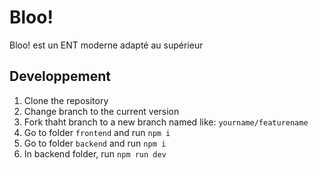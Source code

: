 # Bloo!
Bloo! est un ENT moderne adapté au supérieur 

## Developpement
1. Clone the repository
2. Change branch to the current version
3. Fork thaht branch to a new branch named like: `yourname/featurename`
4. Go to folder `frontend` and run `npm i`
5. Go to folder `backend` and run `npm i`
6. In backend folder, run `npm run dev`

